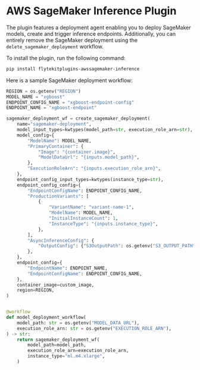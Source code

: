 # AWS SageMaker Inference Plugin

The plugin features a deployment agent enabling you to deploy SageMaker models, create and trigger inference endpoints.
Additionally, you can entirely remove the SageMaker deployment using the `delete_sagemaker_deployment` workflow.

To install the plugin, run the following command:

```bash
pip install flytekitplugins-awssagemaker-inference
```

Here is a sample SageMaker deployment workflow:

```python
REGION = os.getenv("REGION")
MODEL_NAME = "xgboost"
ENDPOINT_CONFIG_NAME = "xgboost-endpoint-config"
ENDPOINT_NAME = "xgboost-endpoint"

sagemaker_deployment_wf = create_sagemaker_deployment(
    name="sagemaker-deployment",
    model_input_types=kwtypes(model_path=str, execution_role_arn=str),
    model_config={
        "ModelName": MODEL_NAME,
        "PrimaryContainer": {
            "Image": "{container.image}",
            "ModelDataUrl": "{inputs.model_path}",
        },
        "ExecutionRoleArn": "{inputs.execution_role_arn}",
    },
    endpoint_config_input_types=kwtypes(instance_type=str),
    endpoint_config_config={
        "EndpointConfigName": ENDPOINT_CONFIG_NAME,
        "ProductionVariants": [
            {
                "VariantName": "variant-name-1",
                "ModelName": MODEL_NAME,
                "InitialInstanceCount": 1,
                "InstanceType": "{inputs.instance_type}",
            },
        ],
        "AsyncInferenceConfig": {
            "OutputConfig": {"S3OutputPath": os.getenv("S3_OUTPUT_PATH")}
        },
    },
    endpoint_config={
        "EndpointName": ENDPOINT_NAME,
        "EndpointConfigName": ENDPOINT_CONFIG_NAME,
    },
    container_image=custom_image,
    region=REGION,
)


@workflow
def model_deployment_workflow(
    model_path: str = os.getenv("MODEL_DATA_URL"),
    execution_role_arn: str = os.getenv("EXECUTION_ROLE_ARN"),
) -> str:
    return sagemaker_deployment_wf(
        model_path=model_path,
        execution_role_arn=execution_role_arn,
        instance_type="ml.m4.xlarge",
    )
```

